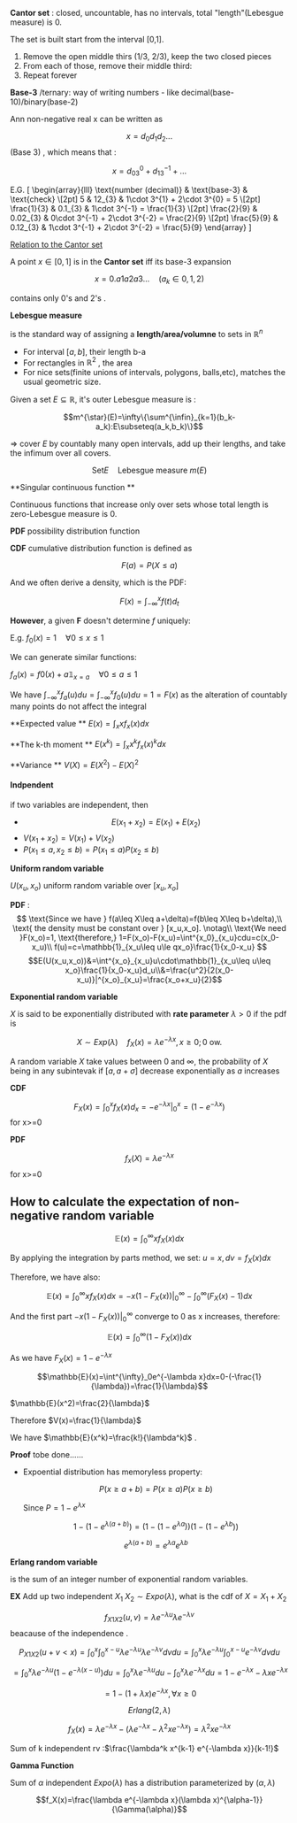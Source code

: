 **Cantor set** : closed, uncountable, has no intervals, total "length"(Lebesgue measure) is 0.

The set is built start from the interval [0,1].

1. Remove the open middle thirs (1/3, 2/3), keep the two closed pieces
2. From each of those, remove their middle third:
3. Repeat forever

**Base-3** /ternary: way of writing numbers - like decimal(base-10)/binary(base-2)

Ann non-negative real x can be written as 

$$x=d_0d_1d_2...$$(Base 3) , which means that :

$$x=d_03^0+d_13^{-1}+...$$ 

E.G. 
\[
\begin{array}{lll}
\text{number (decimal)} & \text{base-3} & \text{check} \\[2pt]
5 & 12_{3} & 1\cdot 3^{1} + 2\cdot 3^{0} = 5 \\[2pt]
\frac{1}{3} & 0.1_{3} & 1\cdot 3^{-1} = \frac{1}{3} \\[2pt]
\frac{2}{9} & 0.02_{3} & 0\cdot 3^{-1} + 2\cdot 3^{-2} = \frac{2}{9} \\[2pt]
\frac{5}{9} & 0.12_{3} & 1\cdot 3^{-1} + 2\cdot 3^{-2} = \frac{5}{9}
\end{array}
\]


<u>Relation to the Cantor set</u> 

A point $x\in [0,1]$ is in the **Cantor set** iff its base-3 expansion

$$x=0.a1a2a3...\quad(a_k\in{0,1,2})$$

contains only 0's and 2's .

**Lebesgue measure**

is the standard way of assigning a **length/area/volumne** to sets in $\mathbb{R}^n$ 

-  For interval $[a,b]$, their length b-a
- For rectangles in $\mathbb{R}^2$ , the area
- For nice sets(finite unions of intervals, polygons, balls,etc), matches the usual geometric size.

Given a set $E\subseteq \mathbb{R}$, it's outer Lebesgue measure is :

$$m^{\star}(E)=\infty\{\sum^{\infin}_{k=1}(b_k-a_k):E\subseteq(a_k,b_k)\}$$

=> cover $E$ by countably many open intervals, add up their lengths, and take the infimum over all covers.

$$\text{Set} E\quad \text{Lebesgue measure } m(E)$$



**Singular continuous function **

Continuous functions that increase only over sets whose total length is zero-Lebesgue measure is 0.

**PDF** possibility distribution function 

**CDF** cumulative distribution function is defined as

$$F(a)=P(X\leq a)$$

And we often derive a density, which is the PDF:

$$F(x)=\int^x_{-\infty}f(t)d_t$$

**However**,  a given **F** doesn't determine *f* uniquely:

E.g. $f_0(x)=1 \quad \forall 0\leq x\leq 1$ 

We can generate similar functions:

$f_a(x)=f0(x)+a\mathbb{1}_{x=a}\quad \forall 0\leq a\leq 1$

We have $\int^x_{-\infty}f_a(u)du = \int^x_{-\infty}f_0(u)du=1=F(x)$ as the alteration of countably many points do not affect the integral

**Expected value ** $E(x)=\int_{x}xf_x(x)dx$  

**The k-th moment ** $E(x^k)=\int_xx^kf_x(x)^kdx$ 

**Variance ** $V(X)=E(X^2)-E(X)^2$ 

#### Indpendent 

if two variables are independent, then 

- $$E(x_1+x_2)=E(x_1)+E(x_2)$$
- $V(x_1+x_2)=V(x_1)+V(x_2)$
- $P(x_1\leq a,x_2\leq b)=P(x_1\leq a)P(x_2 \leq b)$

**Uniform random variable** 

$U(x_u,x_o)$ uniform random variable over $[x_u, x_o]$ 

**PDF** :
$$
\text{Since we have } f(a\leq X\leq a+\delta)=f(b\leq X\leq b+\delta),\\
\text{ the density must be constant over } [x_u,x_o]. \notag\\
\text{We need }F(x_o)=1, \text{therefore,} 1=F(x_o)-F(x_u)=\int^{x_0}_{x_u}cdu=c(x_0-x_u)\\
f(u)=c=\mathbb{1}_{x_u\leq u\le qx_o}\frac{1}{x_0-x_u}
$$
$$E(U(x_u,x_o))&=\int^{x_o}_{x_u}u\cdot\mathbb{1}_{x_u\leq u\leq x_o}\frac{1}{x_0-x_u}d_u\\&=\frac{u^2}{2(x_0-x_u)}|^{x_o}_{x_u}=\frac{x_o+x_u}{2}$$

**Exponential random variable** 

$X$ is said to be exponentially distributed with **rate parameter** $\lambda>0$ if the pdf is

$$X\sim Exp(\lambda) \quad f_X(x)=\lambda e^{-\lambda x}, x\geq0; 0 \text{ ow.}$$

A random variable $X$ take values between $0$ and $\infty$, the probability of $X$ being in any subintevak if $[a,a+\sigma]$ decrease exponentially as $a$ increases

**CDF** 

$$F_X(x)=\int^x_0f_X(x)d_x =-e^{-\lambda x}|^x_0=(1-e^{-\lambda x})$$ for x>=0

**PDF** 

$$f_x(X)=\lambda e^{-\lambda x}$$ for x>=0

## How to calculate the expectation of non-negative random variable

$$\mathbb{E}(x)=\int^{\infty}_0 xf_X(x)dx$$

By applying the integration by parts method, we set: $u = x, dv=f_X(x)dx$ 

Therefore, we have also:

$$\mathbb{E}(x)=\int^{\infty}_0 xf_X(x)dx=-x(1-F_X(x))|^{\infty}_0-\int^{\infty}_0(F_X(x)-1)dx$$ 

And the first part $-x(1-F_X(x))|^{\infty}_0$ converge to 0 as x increases, therefore:

$$\mathbb{E}(x)=\int^{\infty}_0(1-F_X(x))dx$$ 

As we have $F_X(x)=1-e^{-\lambda x}$

$$\mathbb{E}(x)=\int^{\infty}_0e^{-\lambda x}dx=0-(-\frac{1}{\lambda})=\frac{1}{\lambda}$$  

$\mathbb{E}(x^2)=\frac{2}{\lambda}$

Therefore $V(x)=\frac{1}{\lambda}$

We have $\mathbb{E}(x^k)=\frac{k!}{\lambda^k}$ . 

**Proof** tobe done......

- Expoential distribution has memoryless property:

  $$P(x\geq a+b)=P(x\geq a)P(x\geq b)$$

  Since $P=1-e^{\lambda x}$

  $$1-(1-e^{\lambda (a+b)})=(1-(1-e^{\lambda a}))(1-(1-e^{\lambda b})) $$

  $$e^{\lambda (a+b)}=e^{\lambda a}e^{\lambda b}$$

**Erlang random variable** 

is the sum of an integer number of exponential random variables.

**EX** Add up two independent $X_1$ $X_2\sim Expo(\lambda)$, what is the cdf of $X=X_1+X_2$  

$$f_{X1X2}(u,v)=\lambda e^{-\lambda u}\lambda e^{-\lambda v}$$ beacause of the independence .

$$P_{X1X2}(u+v<x)=\int^x_0\int^{x-u}_0 \lambda e^{-\lambda u}\lambda e^{-\lambda v}dvdu=\int^x_0 \lambda e^{-\lambda u}\int^{x-u}_0 e^{-\lambda v}dvdu$$ 

$$=\int^x_0 \lambda e^{-\lambda u}(1- e^{-\lambda (x-u)})du=\int^x_0 \lambda e^{-\lambda u}du-\int^x_0\lambda e^{-\lambda x}du=1-e^{-\lambda x}-\lambda xe^{-\lambda x}$$

$$=1-(1+\lambda x)e^{-\lambda x},\forall x\geq 0$$ 

$$Erlang(2,\lambda)$$

$$f_X(x)=\lambda e^{-\lambda x} - (\lambda e^{-\lambda x} -\lambda^2 x e^{-\lambda x})=\lambda^2 x e^{-\lambda x}$$ 

Sum of k independent rv :$\frac{\lambda^k x^{k-1} e^{-\lambda x}}{k-1!}$

**Gamma Function** 

Sum of $\alpha$ independent $Expo(\lambda)$ has a distribution parameterized by $(\alpha, \lambda)$ 

$$f_X(x)=\frac{\lambda e^{-\lambda x}(\lambda x)^{\alpha-1}}{\Gamma(\alpha)}$$ 